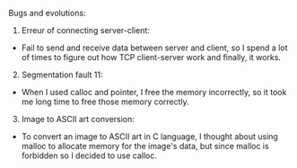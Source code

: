 Bugs and evolutions:

1. Erreur of connecting server-client:
- Fail to send and receive data between server and client, so I spend a lot of times to figure out how TCP client-server work and finally, it works.

2. Segmentation fault 11:
- When I used calloc and pointer, I free the memory incorrectly, so it took me   long time to free those memory correctly.

3. Image to ASCII art conversion:
- To convert an image to ASCII art in C language, I thought about using malloc to allocate memory for the image's data, but since malloc is forbidden so I decided to use calloc.

